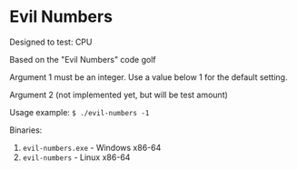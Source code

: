 # Evil Numbers

Designed to test: CPU

Based on the "Evil Numbers" code golf

Argument 1 must be an integer. Use a value below 1 for the default setting.

Argument 2 (not implemented yet, but will be test amount)

Usage example: `$ ./evil-numbers -1`

Binaries: 
1. `evil-numbers.exe` - Windows x86-64
2. `evil-numbers` - Linux x86-64
